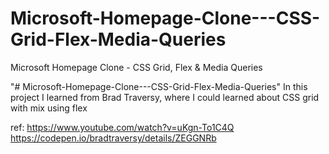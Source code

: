 # Microsoft-Homepage-Clone---CSS-Grid-Flex-Media-Queries
Microsoft Homepage Clone - CSS Grid, Flex &amp; Media Queries

"# Microsoft-Homepage-Clone---CSS-Grid-Flex-Media-Queries" In this project I learned from Brad Traversy, where I could learned about CSS grid with mix using flex

ref: https://www.youtube.com/watch?v=uKgn-To1C4Q https://codepen.io/bradtraversy/details/ZEGGNRb
